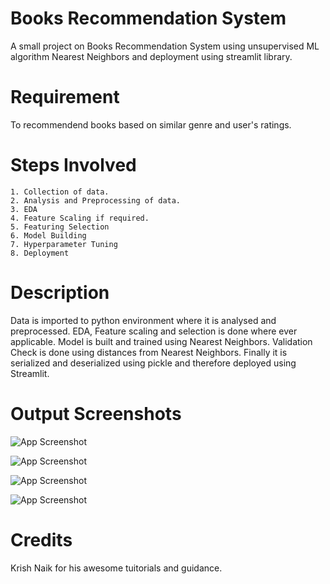 
# Books Recommendation System

A small project on Books Recommendation System using unsupervised ML algorithm Nearest Neighbors and deployment using streamlit library.

# Requirement

To recommendend books based on similar genre and user's ratings.

# Steps Involved

    1. Collection of data.
    2. Analysis and Preprocessing of data.
    3. EDA
    4. Feature Scaling if required.
    5. Featuring Selection
    6. Model Building
    7. Hyperparameter Tuning
    8. Deployment

# Description

Data is imported to python environment where it is analysed and preprocessed.
EDA, Feature scaling and selection is done where ever applicable.
Model is built and trained using Nearest Neighbors.
Validation Check is done using distances from Nearest Neighbors.
Finally it is serialized and deserialized using pickle and therefore deployed
using Streamlit.

# Output Screenshots

![App Screenshot](https://user-images.githubusercontent.com/52580744/169969142-640bdd4e-620e-4a12-871a-9305eafc19c5.PNG)

![App Screenshot](https://user-images.githubusercontent.com/52580744/169969593-b5ba52ff-8335-4f4e-841d-d7eabeaef30d.PNG)

![App Screenshot](https://user-images.githubusercontent.com/52580744/169969684-ce58d0d1-fb23-44f1-b819-33456a80a7f1.PNG)

![App Screenshot](https://user-images.githubusercontent.com/52580744/169969866-0ae13b15-5d4f-4f42-810d-495ed86133ab.PNG)

# Credits

Krish Naik for his awesome tuitorials and guidance.





